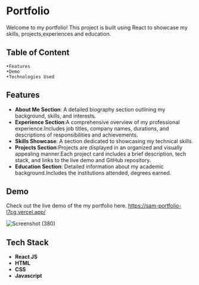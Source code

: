 
# Portfolio

Welcome to my portfolio! This project is built using React to showcase my skills, projects,experiences and education.
## Table of Content
    •Features
    •Demo
    •Technologies Used
    
    
## Features

- **About Me Section**: A detailed biography section outlining my background, skills, and interests.
- **Experience Section**:A comprehensive overview of my professional experience.Includes job titles, company names, durations, and descriptions of responsibilities and achievements.
- **Skills Showcase**: A section dedicated to showcasing my technical skills.
- **Projects Section**:Projects are displayed in an organized and visually appealing manner.Each project card includes a brief description, tech stack, and links to the live demo and GitHub repository.
- **Education Section**: Detailed information about my academic background.Includes the institutions attended, degrees earned.




## Demo

Check out the live demo of the my portfolio here.
https://sam-portfolio-l7cg.vercel.app/


![Screenshot (380)](https://github.com/Samridhii1212/Sam_portfolio/assets/115480641/9666ddd1-8372-491f-8278-ab297d89c4a4)

## Tech Stack

- **React JS** 
- **HTML**
- **CSS**
- **Javascript**

